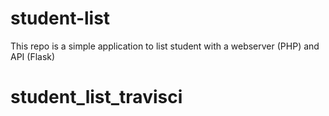 # student-list 
This repo is a simple application to list student with a webserver (PHP) and API (Flask)
# student_list_travisci
